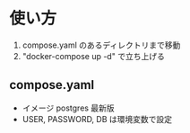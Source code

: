 # 使い方

1. compose.yaml のあるディレクトリまで移動
2. "docker-compose up -d" で立ち上げる


## compose.yaml

- イメージ postgres 最新版
- USER, PASSWORD, DB は環境変数で設定
